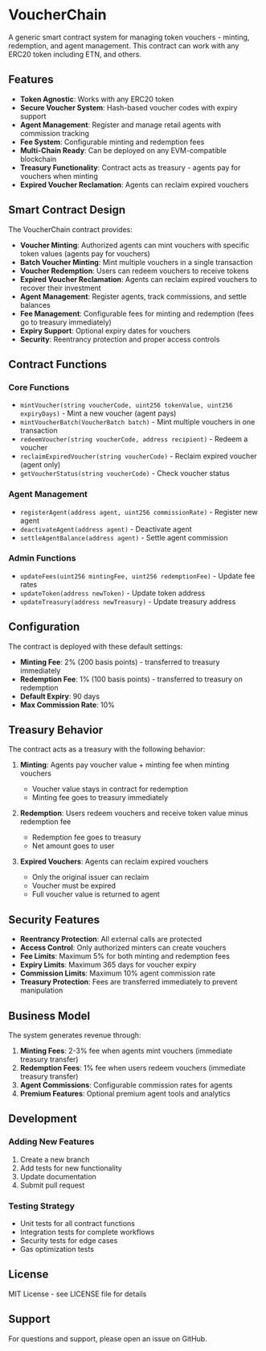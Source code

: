 # VoucherChain

A generic smart contract system for managing token vouchers - minting, redemption, and agent management. This contract can work with any ERC20 token including ETN, and others.

## Features

- **Token Agnostic**: Works with any ERC20 token
- **Secure Voucher System**: Hash-based voucher codes with expiry support
- **Agent Management**: Register and manage retail agents with commission tracking
- **Fee System**: Configurable minting and redemption fees
- **Multi-Chain Ready**: Can be deployed on any EVM-compatible blockchain
- **Treasury Functionality**: Contract acts as treasury - agents pay for vouchers when minting
- **Expired Voucher Reclamation**: Agents can reclaim expired vouchers

## Smart Contract Design

The VoucherChain contract provides:

- **Voucher Minting**: Authorized agents can mint vouchers with specific token values (agents pay for vouchers)
- **Batch Voucher Minting**: Mint multiple vouchers in a single transaction
- **Voucher Redemption**: Users can redeem vouchers to receive tokens
- **Expired Voucher Reclamation**: Agents can reclaim expired vouchers to recover their investment
- **Agent Management**: Register agents, track commissions, and settle balances
- **Fee Management**: Configurable fees for minting and redemption (fees go to treasury immediately)
- **Expiry Support**: Optional expiry dates for vouchers
- **Security**: Reentrancy protection and proper access controls


## Contract Functions

### Core Functions
- `mintVoucher(string voucherCode, uint256 tokenValue, uint256 expiryDays)` - Mint a new voucher (agent pays)
- `mintVoucherBatch(VoucherBatch batch)` - Mint multiple vouchers in one transaction
- `redeemVoucher(string voucherCode, address recipient)` - Redeem a voucher
- `reclaimExpiredVoucher(string voucherCode)` - Reclaim expired voucher (agent only)
- `getVoucherStatus(string voucherCode)` - Check voucher status

### Agent Management
- `registerAgent(address agent, uint256 commissionRate)` - Register new agent
- `deactivateAgent(address agent)` - Deactivate agent
- `settleAgentBalance(address agent)` - Settle agent commission

### Admin Functions
- `updateFees(uint256 mintingFee, uint256 redemptionFee)` - Update fee rates
- `updateToken(address newToken)` - Update token address
- `updateTreasury(address newTreasury)` - Update treasury address

## Configuration

The contract is deployed with these default settings:
- **Minting Fee**: 2% (200 basis points) - transferred to treasury immediately
- **Redemption Fee**: 1% (100 basis points) - transferred to treasury on redemption
- **Default Expiry**: 90 days
- **Max Commission Rate**: 10%

## Treasury Behavior

The contract acts as a treasury with the following behavior:

1. **Minting**: Agents pay voucher value + minting fee when minting vouchers
   - Voucher value stays in contract for redemption
   - Minting fee goes to treasury immediately

2. **Redemption**: Users redeem vouchers and receive token value minus redemption fee
   - Redemption fee goes to treasury
   - Net amount goes to user

3. **Expired Vouchers**: Agents can reclaim expired vouchers
   - Only the original issuer can reclaim
   - Voucher must be expired
   - Full voucher value is returned to agent

## Security Features

- **Reentrancy Protection**: All external calls are protected
- **Access Control**: Only authorized minters can create vouchers
- **Fee Limits**: Maximum 5% for both minting and redemption fees
- **Expiry Limits**: Maximum 365 days for voucher expiry
- **Commission Limits**: Maximum 10% agent commission rate
- **Treasury Protection**: Fees are transferred immediately to prevent manipulation

## Business Model

The system generates revenue through:
1. **Minting Fees**: 2-3% fee when agents mint vouchers (immediate treasury transfer)
2. **Redemption Fees**: 1% fee when users redeem vouchers (immediate treasury transfer)
3. **Agent Commissions**: Configurable commission rates for agents
4. **Premium Features**: Optional premium agent tools and analytics

## Development

### Adding New Features

1. Create a new branch
2. Add tests for new functionality
3. Update documentation
4. Submit pull request

### Testing Strategy

- Unit tests for all contract functions
- Integration tests for complete workflows
- Security tests for edge cases
- Gas optimization tests

## License

MIT License - see LICENSE file for details

## Support

For questions and support, please open an issue on GitHub.
